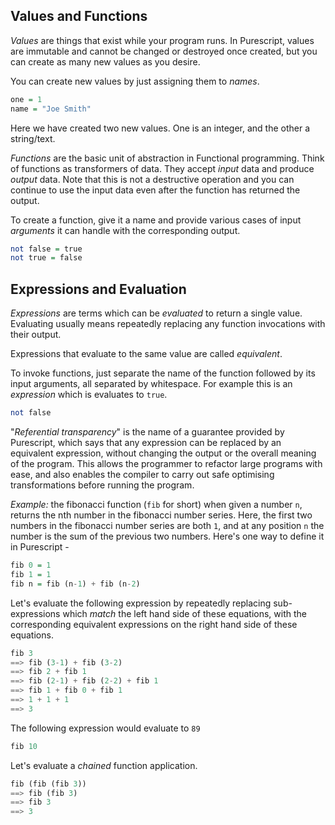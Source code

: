 ## Values and Functions

*Values* are things that exist while your program runs. In Purescript, values are immutable and cannot be changed or destroyed once created, but you can create as many new values as you desire.

You can create new values by just assigning them to *names*.

```haskell
one = 1
name = "Joe Smith"
```

Here we have created two new values. One is an integer, and the other a string/text.

*Functions* are the basic unit of abstraction in Functional programming. Think of functions as transformers of data. They accept *input* data and produce *output* data. Note that this is not a destructive operation and you can continue to use the input data even after the function has returned the output.

To create a function, give it a name and provide various cases of input *arguments* it can handle with the corresponding output.

```haskell
not false = true
not true = false
```

## Expressions and Evaluation

*Expressions* are terms which can be *evaluated* to return a single value. Evaluating usually means repeatedly replacing any function invocations with their output.

Expressions that evaluate to the same value are called *equivalent*.

To invoke functions, just separate the name of the function followed by its input arguments, all separated by whitespace. For example this is an *expression* which is evaluates to `true`.

```haskell
not false
```

"*Referential transparency*" is the name of a guarantee provided by Purescript, which says that any expression can be replaced by an equivalent expression, without changing the output or the overall meaning of the program. This allows the programmer to refactor large programs with ease, and also enables the compiler to carry out safe optimising transformations before running the program.

*Example:* the fibonacci function (`fib` for short) when given a number `n`, returns the nth number in the fibonacci number series. Here, the first two numbers in the fibonacci number series are both `1`, and at any position `n` the number is the sum of the previous two numbers. Here's one way to define it in Purescript -

```haskell
fib 0 = 1
fib 1 = 1
fib n = fib (n-1) + fib (n-2)
```

Let's evaluate the following expression by repeatedly replacing sub-expressions which *match* the left hand side of these equations, with the corresponding equivalent expressions on the right hand side of these equations.

```haskell
fib 3
==> fib (3-1) + fib (3-2)
==> fib 2 + fib 1
==> fib (2-1) + fib (2-2) + fib 1
==> fib 1 + fib 0 + fib 1
==> 1 + 1 + 1
==> 3
```

The following expression would evaluate to `89`
```haskell
fib 10
```

Let's evaluate a *chained* function application.

```haskell
fib (fib (fib 3))
==> fib (fib 3)
==> fib 3
==> 3
```


